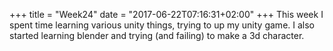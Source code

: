 +++
title = "Week24"
date = "2017-06-22T07:16:31+02:00"
+++
This week I spent time learning various unity things, trying to up my unity game. I also started learning blender and trying (and failing) to make a 3d character.
